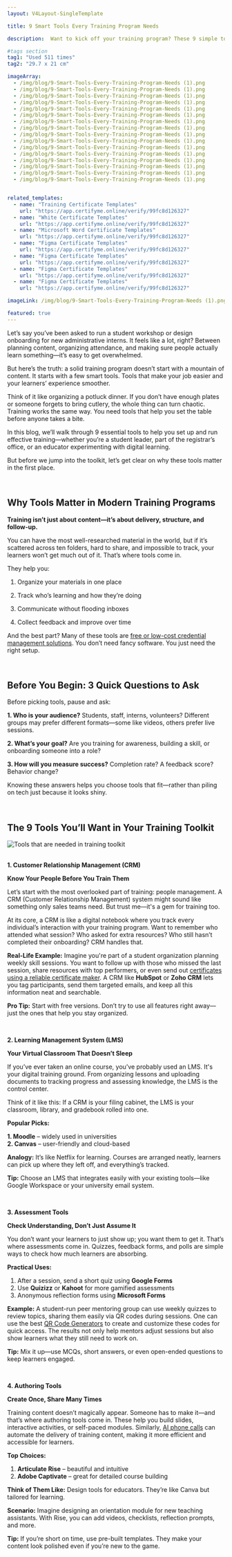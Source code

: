 ```yaml
---
layout: V4Layout-SingleTemplate

title: 9 Smart Tools Every Training Program Needs

description:  Want to kick off your training program? These 9 simple tools can help you organize, manage, and deliver better learning experiences.

#tags section
tag1: "Used 511 times"
tag2: "29.7 x 21 cm"

imageArray:
  - /img/blog/9-Smart-Tools-Every-Training-Program-Needs (1).png
  - /img/blog/9-Smart-Tools-Every-Training-Program-Needs (1).png
  - /img/blog/9-Smart-Tools-Every-Training-Program-Needs (1).png
  - /img/blog/9-Smart-Tools-Every-Training-Program-Needs (1).png
  - /img/blog/9-Smart-Tools-Every-Training-Program-Needs (1).png
  - /img/blog/9-Smart-Tools-Every-Training-Program-Needs (1).png
  - /img/blog/9-Smart-Tools-Every-Training-Program-Needs (1).png
  - /img/blog/9-Smart-Tools-Every-Training-Program-Needs (1).png
  - /img/blog/9-Smart-Tools-Every-Training-Program-Needs (1).png
  - /img/blog/9-Smart-Tools-Every-Training-Program-Needs (1).png
  - /img/blog/9-Smart-Tools-Every-Training-Program-Needs (1).png
  - /img/blog/9-Smart-Tools-Every-Training-Program-Needs (1).png
  - /img/blog/9-Smart-Tools-Every-Training-Program-Needs (1).png
  - /img/blog/9-Smart-Tools-Every-Training-Program-Needs (1).png
  - /img/blog/9-Smart-Tools-Every-Training-Program-Needs (1).png
  - /img/blog/9-Smart-Tools-Every-Training-Program-Needs (1).png


related_templates:
  - name: "Training Certificate Templates"
    url: "https://app.certifyme.online/verify/99fc8d126327"
  - name: "White Certificate Templates"
    url: "https://app.certifyme.online/verify/99fc8d126327"
  - name: "Microsoft Word Certificate Templates"
    url: "https://app.certifyme.online/verify/99fc8d126327"
  - name: "Figma Certificate Templates"
    url: "https://app.certifyme.online/verify/99fc8d126327"  
  - name: "Figma Certificate Templates"
    url: "https://app.certifyme.online/verify/99fc8d126327"  
  - name: "Figma Certificate Templates"
    url: "https://app.certifyme.online/verify/99fc8d126327"  
  - name: "Figma Certificate Templates"
    url: "https://app.certifyme.online/verify/99fc8d126327"        

imageLink: /img/blog/9-Smart-Tools-Every-Training-Program-Needs (1).png

featured: true
---
```


Let’s say you’ve been asked to run a student workshop or design onboarding for new administrative interns. It feels like a lot, right? Between planning content, organizing attendance, and making sure people actually learn something—it’s easy to get overwhelmed.

But here’s the truth: a solid training program doesn’t start with a mountain of content. It starts with a few smart tools. Tools that make your job easier and your learners’ experience smoother.

Think of it like organizing a potluck dinner. If you don’t have enough plates or someone forgets to bring cutlery, the whole thing can turn chaotic. Training works the same way. You need tools that help you set the table before anyone takes a bite.

In this blog, we’ll walk through 9 essential tools to help you set up and run effective training—whether you’re a student leader, part of the registrar’s office, or an educator experimenting with digital learning.

But before we jump into the toolkit, let’s get clear on why these tools matter in the first place.

<br>

## Why Tools Matter in Modern Training Programs

**Training isn’t just about content—it’s about delivery, structure, and follow-up.**

You can have the most well-researched material in the world, but if it’s scattered across ten folders, hard to share, and impossible to track, your learners won’t get much out of it. That’s where tools come in.

They help you:

1. Organize your materials in one place

1. Track who’s learning and how they’re doing

1. Communicate without flooding inboxes

1. Collect feedback and improve over time

And the best part? Many of these tools are [free or low-cost credential management solutions](https://www.certifyme.online/blog/Top-Free-Digital-Credential-Management-Software.html). You don’t need fancy software. You just need the right setup.

<br>

## Before You Begin: 3 Quick Questions to Ask

Before picking tools, pause and ask:

**1. Who is your audience?**
    Students, staff, interns, volunteers? Different groups may prefer different formats—some like videos, others prefer live sessions.

**2. What’s your goal?**
    Are you training for awareness, building a skill, or onboarding someone into a role?

**3. How will you measure success?**
    Completion rate? A feedback score? Behavior change?

Knowing these answers helps you choose tools that fit—rather than piling on tech just because it looks shiny.

<br>

## The 9 Tools You’ll Want in Your Training Toolkit

<img class="img-fluid r-16" src="/img/blog/educational-technology-tools.png" alt="Tools that are needed in training toolkit" style="display: block; margin: 0 auto;">

<br>

**1. Customer Relationship Management (CRM)** <br>

**Know Your People Before You Train Them**

Let’s start with the most overlooked part of training: people management. A CRM (Customer Relationship Management) system might sound like something only sales teams need. But trust me—it's a gem for training too.

At its core, a CRM is like a digital notebook where you track every individual’s interaction with your training program. Want to remember who attended what session? Who asked for extra resources? Who still hasn’t completed their onboarding? CRM handles that.

**Real-Life Example:** Imagine you're part of a student organization planning weekly skill sessions. You want to follow up with those who missed the last session, share resources with top performers, or even send out [certificates using a reliable certificate maker](https://certifyme.online/blog/15-certificate-maker.html). A CRM like **HubSpot** or **Zoho CRM** lets you tag participants, send them targeted emails, and keep all this information neat and searchable.

**Pro Tip:** Start with free versions. Don’t try to use all features right away—just the ones that help you stay organized.

<br>

**2. Learning Management System (LMS)** 

**Your Virtual Classroom That Doesn’t Sleep**

If you’ve ever taken an online course, you’ve probably used an LMS. It's your digital training ground. From organizing lessons and uploading documents to tracking progress and assessing knowledge, the LMS is the control center.

Think of it like this: If a CRM is your filing cabinet, the LMS is your classroom, library, and gradebook rolled into one.

**Popular Picks:**

**1. Moodle** – widely used in universities <br>
**2. Canvas** – user-friendly and cloud-based

**Analogy:** It’s like Netflix for learning. Courses are arranged neatly, learners can pick up where they left off, and everything’s tracked.
    
**Tip:** Choose an LMS that integrates easily with your existing tools—like Google Workspace or your university email system.

<br>

**3. Assessment Tools** 

**Check Understanding, Don’t Just Assume It**

You don’t want your learners to just show up; you want them to get it. That’s where assessments come in. Quizzes, feedback forms, and polls are simple ways to check how much learners are absorbing.

**Practical Uses:**

1. After a session, send a short quiz using **Google Forms**<br>
1. Use **Quizizz** or **Kahoot** for more gamified assessments<br>
1. Anonymous reflection forms using **Microsoft Forms**

**Example:** A student-run peer mentoring group can use weekly quizzes to review topics, sharing them easily via QR codes during sessions. One can use the best [QR Code Generators](https://www.the-qrcode-generator.com/) to create and customize these codes for quick access. The results not only help mentors adjust sessions but also show learners what they still need to work on.

**Tip:** Mix it up—use MCQs, short answers, or even open-ended questions to keep learners engaged.

<br>

**4. Authoring Tools** <br>

**Create Once, Share Many Times**

Training content doesn’t magically appear. Someone has to make it—and that’s where authoring tools come in. These help you build slides, interactive activities, or self-paced modules. Similarly, [AI phone calls](https://convin.ai/product/automated-virtual-ai-agents) can automate the delivery of training content, making it more efficient and accessible for learners.

**Top Choices:**

1. **Articulate Rise** – beautiful and intuitive <br>
1. **Adobe Captivate** – great for detailed course building <br>

**Think of Them Like:** Design tools for educators. They’re like Canva but tailored for learning.

**Scenario:** Imagine designing an orientation module for new teaching assistants. With Rise, you can add videos, checklists, reflection prompts, and more.

**Tip:** If you’re short on time, use pre-built templates. They make your content look polished even if you’re new to the game.